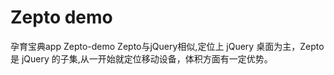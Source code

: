 # Zepto demo
孕育宝典app Zepto-demo
Zepto与jQuery相似,定位上 jQuery 桌面为主，Zepto 是 jQuery 的子集,从一开始就定位移动设备，体积方面有一定优势。
